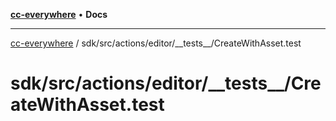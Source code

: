 [**cc-everywhere**](../../../../../../index.md) • **Docs**

***

[cc-everywhere](../../../../../../index.md) / sdk/src/actions/editor/\_\_tests\_\_/CreateWithAsset.test

# sdk/src/actions/editor/\_\_tests\_\_/CreateWithAsset.test
